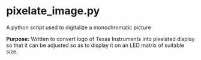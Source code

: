 pixelate_image.py
=================
A python script used to digitalize a monochromatic picture

<b>Purpose:</b> Written to convert logo of Texas Instruments into pixelated display so that it can be adjusted so as to display it on an LED matrix of suitable size.

